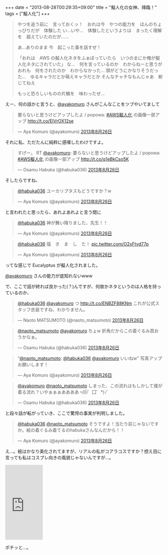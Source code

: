 +++
date = "2013-08-28T00:29:35+09:00"
title = "擬人化の女神、降臨！"
tags = ["擬人化"]
+++


> やつを追う前に　言っておくッ！　おれは今　やつの能力を　ほんのちょっぴりだが　体験した
> い…いや…　体験したというよりは　まったく理解を　超えていたのだが……
> 
> あ…ありのまま 今　起こった事を話すぜ！
> 
> 「おれは　AWS の擬人化ネタをふぁぼっていたら　いつのまにか俺が擬人化ネタにされていた」
> な…　何を言っているのか　わからねーと思うが　
> おれも　何をされたのか　わからなかった…
> 頭がどうにかなりそうだった…　ゆるキャラだとか萌えキャラだとか
> そんなチャチなもんじゃあ　断じてねえ
> 
> もっと恐ろしいものの片鱗を　味わったぜ…

えー、何の話かと言うと、[@ayakomuro](https://twitter.com/ayakomuro) さんがこんなことをツブやいてまして

<blockquote class="twitter-tweet" data-lang="ja"><p lang="ja" dir="ltr">要らないと思うけどアップしたよ / popowa: <a href="https://twitter.com/hashtag/AWS%E6%93%AC%E4%BA%BA%E5%8C%96?src=hash">#AWS擬人化</a> の画像一部アップ <a href="http://t.co/EIVrOX12se">http://t.co/EIVrOX12se</a></p>&mdash; Aya Komuro (@ayakomuro) <a href="https://twitter.com/ayakomuro/status/371857818384474112">2013年8月26日</a></blockquote>
<script async src="//platform.twitter.com/widgets.js" charset="utf-8"></script>

それに私、ただたんに純粋に感嘆したわけですよ。

<blockquote class="twitter-tweet" data-lang="ja"><p lang="ja" dir="ltr">すげー。 RT <a href="https://twitter.com/ayakomuro">@ayakomuro</a>: 要らないと思うけどアップしたよ / popowa: <a href="https://twitter.com/hashtag/AWS%E6%93%AC%E4%BA%BA%E5%8C%96?src=hash">#AWS擬人化</a> の画像一部アップ <a href="http://t.co/q1eBkCso5K">http://t.co/q1eBkCso5K</a></p>&mdash; Osamu Habuka (@habuka036) <a href="https://twitter.com/habuka036/status/371859953193345024">2013年8月26日</a></blockquote>
<script async src="//platform.twitter.com/widgets.js" charset="utf-8"></script>

そしたらですね、

<blockquote class="twitter-tweet" data-conversation="none" data-lang="ja"><p lang="ja" dir="ltr"><a href="https://twitter.com/habuka036">@habuka036</a> ユーカリプタスもどうですか？w</p>&mdash; Aya Komuro (@ayakomuro) <a href="https://twitter.com/ayakomuro/status/371860778527117312">2013年8月26日</a></blockquote>
<script async src="//platform.twitter.com/widgets.js" charset="utf-8"></script>

と言われたと思ったら、あれよあれよと言う間に

<blockquote class="twitter-tweet" data-conversation="none" data-lang="ja"><p lang="ja" dir="ltr"><a href="https://twitter.com/habuka036">@habuka036</a> 神が舞い降りました、先生！！</p>&mdash; Aya Komuro (@ayakomuro) <a href="https://twitter.com/ayakomuro/status/371921718098399232">2013年8月26日</a></blockquote>
<script async src="//platform.twitter.com/widgets.js" charset="utf-8"></script>

<blockquote class="twitter-tweet" data-lang="ja"><p lang="ja" dir="ltr"><a href="https://twitter.com/habuka036">@habuka036</a> 描　き　ま　し　た！ <a href="http://t.co/O2xFtvd77p">pic.twitter.com/O2xFtvd77p</a></p>&mdash; Aya Komuro (@ayakomuro) <a href="https://twitter.com/ayakomuro/status/371932652867026944">2013年8月26日</a></blockquote>
<script async src="//platform.twitter.com/widgets.js" charset="utf-8"></script>

ってな感じで Eucalyptus が擬人化されました。

[@ayakomuro](https://twitter.com/ayakomuro) さんの能力が底知れないwww

で、ここで話が終れば良かった(？)んですが、何故かネタというのは人格を持っているのか、

<blockquote class="twitter-tweet" data-conversation="none" data-lang="ja"><p lang="ja" dir="ltr"><a href="https://twitter.com/habuka036">@habuka036</a> <a href="https://twitter.com/ayakomuro">@ayakomuro</a> つ <a href="http://t.co/ENBZF88KNm">http://t.co/ENBZF88KNm</a> これが公式スタッフ衣装ですね、わかりません。</p>&mdash; Naoto MATSUMOTO (@naoto_matsumoto) <a href="https://twitter.com/naoto_matsumoto/status/371934898761654272">2013年8月26日</a></blockquote>
<script async src="//platform.twitter.com/widgets.js" charset="utf-8"></script>

<blockquote class="twitter-tweet" data-conversation="none" data-lang="ja"><p lang="ja" dir="ltr"><a href="https://twitter.com/naoto_matsumoto">@naoto_matsumoto</a> <a href="https://twitter.com/ayakomuro">@ayakomuro</a> ちょw 折角だからこの着ぐるみ買おうかなぁ。</p>&mdash; Osamu Habuka (@habuka036) <a href="https://twitter.com/habuka036/status/371935462849384448">2013年8月26日</a></blockquote>
<script async src="//platform.twitter.com/widgets.js" charset="utf-8"></script>

<blockquote class="twitter-tweet" data-conversation="none" data-lang="ja"><p lang="ja" dir="ltr">“<a href="https://twitter.com/naoto_matsumoto">@naoto_matsumoto</a>: <a href="https://twitter.com/habuka036">@habuka036</a> <a href="https://twitter.com/ayakomuro">@ayakomuro</a> いいねw” 写真アップお願いします！</p>&mdash; Aya Komuro (@ayakomuro) <a href="https://twitter.com/ayakomuro/status/371935851669749760">2013年8月26日</a></blockquote>
<script async src="//platform.twitter.com/widgets.js" charset="utf-8"></script>

<blockquote class="twitter-tweet" data-conversation="none" data-lang="ja"><p lang="ja" dir="ltr"><a href="https://twitter.com/ayakomuro">@ayakomuro</a> <a href="https://twitter.com/naoto_matsumoto">@naoto_matsumoto</a> しまった、この流れはもしかして僕が着る流れ？いやぁぁぁああああ ﾍ(l|i゜囗゜*)ﾉﾞ</p>&mdash; Osamu Habuka (@habuka036) <a href="https://twitter.com/habuka036/status/371936192633131008">2013年8月26日</a></blockquote>
<script async src="//platform.twitter.com/widgets.js" charset="utf-8"></script>

と段々話が転がっていき、ここで驚愕の事実が判明しました。

<blockquote class="twitter-tweet" data-conversation="none" data-lang="ja"><p lang="ja" dir="ltr"><a href="https://twitter.com/habuka036">@habuka036</a> <a href="https://twitter.com/naoto_matsumoto">@naoto_matsumoto</a> そうですよ！当たり前じゃないですか。絵の着ぐるみ着てるのhabukaさんなんだから！！</p>&mdash; Aya Komuro (@ayakomuro) <a href="https://twitter.com/ayakomuro/status/371937156278652928">2013年8月26日</a></blockquote>
<script async src="//platform.twitter.com/widgets.js" charset="utf-8"></script>

え…。絵はかなり美化されてますが、リアルの私がコアラコスですか？控え目に言っても私はコスプレ向きの風貌じゃないんですが…。

<iframe src="http://rcm-fe.amazon-adsystem.com/e/cm?lt1=_blank&bc1=000000&IS2=1&bg1=FFFFFF&fc1=000000&lc1=0000FF&t=yushen-22&o=9&p=8&l=as4&m=amazon&f=ifr&ref=ss_til&asins=B014OR5EOG" style="width:120px;height:240px;" scrolling="no" marginwidth="0" marginheight="0" frameborder="0"></iframe>

ポチッと…。


